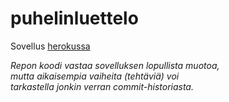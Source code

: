 # puhelinluettelo
Sovellus [herokussa](https://fullstack2021-puhelinluettelo.herokuapp.com/)  

<i>Repon koodi vastaa sovelluksen lopullista muotoa,<br>
mutta aikaisempia vaiheita (tehtäviä) voi<br>
tarkastella jonkin verran commit-historiasta.<i>
